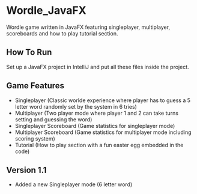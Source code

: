 # Wordle_JavaFX
Wordle game written in JavaFX featuring singleplayer, multiplayer, scoreboards and how to play tutorial section.

## How To Run

Set up a JavaFX project in IntelliJ and put all these files inside the project.

## Game Features

- Singleplayer (Classic worlde experience where player has to guess a 5 letter word randomly set by the system in 6 tries)
- Multiplayer (Two player mode where player 1 and 2 can take turns setting and guessing the word)
- Singleplayer Scoreboard (Game statistics for singleplayer mode)
- Multiplayer Scoreboard (Game statistics for multiplayer mode including scoring system)
- Tutorial (How to play section with a fun easter egg embedded in the code)

## Version 1.1
- Added a new Singleplayer mode (6 letter word)
